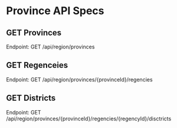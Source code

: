 # Province API Specs

## GET Provinces
Endpoint: GET /api/region/provinces

## GET Regenceies
Endpoint: GET /api/region/provinces/{provinceId}/regencies

## GET Districts 
Endpoint: GET /api/region/provinces/{provinceId}/regencies/{regencyId}/disctricts


